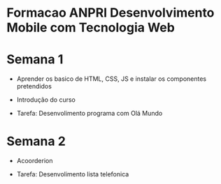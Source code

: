 # Formacao ANPRI Desenvolvimento Mobile com Tecnologia Web

# Semana 1

- Aprender os basico de HTML, CSS, JS e instalar os componentes pretendidos

- Introdução do curso

- Tarefa: Desenvolimento programa com Olá Mundo

#

# Semana 2

-   Acoorderion
    
-   Tarefa: Desenvolimento lista telefonica